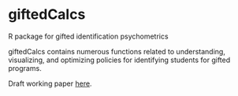 # giftedCalcs
R package for gifted identification psychometrics

giftedCalcs contains numerous functions related to understanding, visualizing, and optimizing policies for identifying students for gifted programs.

Draft working paper [here](https://osf.io/5ju2q/).
